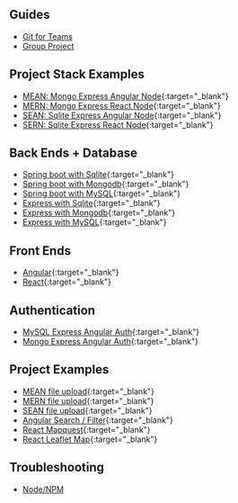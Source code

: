 ## Guides

- [Git for Teams](/git_teams)
- [Group Project](/group_project)

## Project Stack Examples

- [MEAN: Mongo Express Angular Node](https://github.com/AmmonK/mean-starter){:target="\_blank"}
- [MERN: Mongo Express React Node](https://github.com/AmmonK/mern-starter){:target="\_blank"}
- [SEAN: Sqlite Express Angular Node](https://github.com/AmmonK/sean-starter){:target="\_blank"}
- [SERN: Sqlite Express React Node](https://github.com/AmmonK/sern-starter){:target="\_blank"}

## Back Ends + Database

- [Spring boot with Sqlite](https://github.com/AmmonK/spring-sqlite){:target="\_blank"}
- [Spring boot with Mongodb](https://github.com/AmmonK/spring-mongodb){:target="\_blank"}
- [Spring boot with MySQL](https://github.com/AmmonK/spring-mysql){:target="\_blank"}
- [Express with Sqlite](https://github.com/AmmonK/express-sqlite){:target="\_blank"}
- [Express with Mongodb](https://github.com/AmmonK/express-mongo){:target="\_blank"}
- [Express with MySQL](https://github.com/AmmonK/express-mysql){:target="\_blank"}

## Front Ends

- [Angular](https://github.com/AmmonK/angular){:target="\_blank"}
- [React](https://github.com/AmmonK/react){:target="\_blank"}

## Authentication

- [MySQL Express Angular Auth](https://github.com/AmmonK/mysql-express-angular-auth){:target="\_blank"}
- [Mongo Express Angular Auth](https://github.com/AmmonK/mongo-express-angular-auth){:target="\_blank"}

## Project Examples

- [MEAN file upload](https://github.com/AmmonK/mean-fileupload){:target="\_blank"}
- [MERN file upload](https://github.com/AmmonK/mern-fileupload){:target="\_blank"}
- [SEAN file upload](https://github.com/AmmonK/sean-fileupload){:target="\_blank"}
- [Angular Search / Filter](https://github.com/AmmonK/angular-searchfilter){:target="\_blank"}
- [React Mapquest](https://github.com/AmmonK/react-mapquest){:target="\_blank"}
- [React Leaflet Map](https://github.com/AmmonK/react-leaflet-map){:target="\_blank"}

## Troubleshooting

- [Node/NPM](/node_npm)
